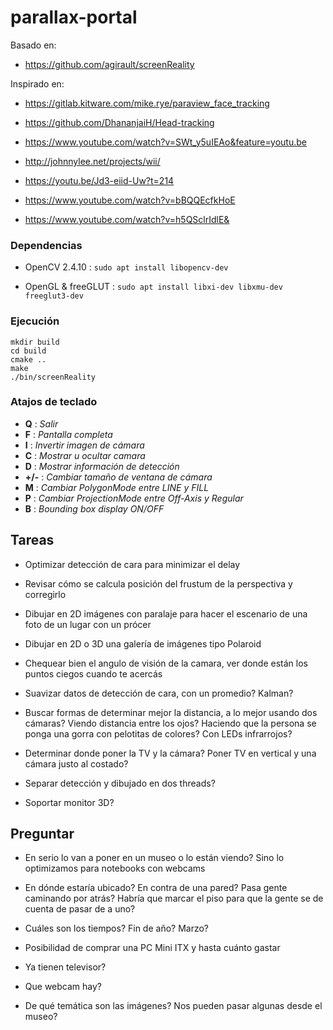 # parallax-portal

Basado en:

- https://github.com/agirault/screenReality

Inspirado en:

- https://gitlab.kitware.com/mike.rye/paraview_face_tracking

- https://github.com/DhananjaiH/Head-tracking

- https://www.youtube.com/watch?v=SWt_y5uIEAo&feature=youtu.be

- http://johnnylee.net/projects/wii/

- https://youtu.be/Jd3-eiid-Uw?t=214

- https://www.youtube.com/watch?v=bBQQEcfkHoE

- https://www.youtube.com/watch?v=h5QSclrIdlE&

### Dependencias

- OpenCV 2.4.10 : `sudo apt install libopencv-dev`

- OpenGL & freeGLUT : `sudo apt install libxi-dev libxmu-dev freeglut3-dev`

### Ejecución

```
mkdir build
cd build
cmake ..
make
./bin/screenReality
```

### Atajos de teclado

* **Q** : *Salir*
* **F** : *Pantalla completa*
* **I** : *Invertir imagen de cámara*
* **C** : *Mostrar u ocultar camara*
* **D** : *Mostrar información de detección*
* **+/-** : *Cambiar tamaño de ventana de cámara*
* **M** : *Cambiar PolygonMode entre LINE y FILL*
* **P** : *Cambiar ProjectionMode entre Off-Axis y Regular*
* **B** : *Bounding box display ON/OFF*

## Tareas

- Optimizar detección de cara para minimizar el delay

- Revisar cómo se calcula posición del frustum de la perspectiva y corregirlo

- Dibujar en 2D imágenes con paralaje para hacer el escenario de una foto de un
  lugar con un prócer

- Dibujar en 2D o 3D una galería de imágenes tipo Polaroid

- Chequear bien el angulo de visión de la camara, ver donde están los puntos
  ciegos cuando te acercás

- Suavizar datos de detección de cara, con un promedio? Kalman?

- Buscar formas de determinar mejor la distancia, a lo mejor usando dos cámaras?
  Viendo distancia entre los ojos? Haciendo que la persona se ponga una gorra
  con pelotitas de colores? Con LEDs infrarrojos?

- Determinar donde poner la TV y la cámara? Poner TV en vertical y una cámara
  justo al costado?

- Separar detección y dibujado en dos threads?

- Soportar monitor 3D?

## Preguntar

- En serio lo van a poner en un museo o lo están viendo? Sino lo optimizamos
  para notebooks con webcams

- En dónde estaría ubicado? En contra de una pared? Pasa gente caminando por
  atrás? Habría que marcar el piso para que la gente se de cuenta de
  pasar de a uno?

- Cuáles son los tiempos? Fin de año? Marzo?

- Posibilidad de comprar una PC Mini ITX y hasta cuánto gastar

- Ya tienen televisor?

- Que webcam hay?

- De qué temática son las imágenes? Nos pueden pasar algunas desde el museo?
